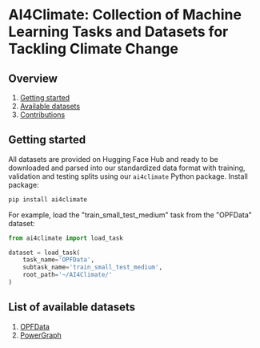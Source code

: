 # AI4Climate: Collection of Machine Learning Tasks and Datasets for Tackling Climate Change

## Overview

1. [Getting started](#getting-started)
2. [Available datasets](#list-of-available-datasets)
3. [Contributions](docs/contributions.md)


## Getting started

All datasets are provided on Hugging Face Hub and ready to be downloaded and 
parsed into our standardized data format with training, validation and testing 
splits using our `ai4climate` Python package. Install package:

```bash
pip install ai4climate
```

For example, load the "train_small_test_medium" task from the "OPFData" dataset:
```Python
from ai4climate import load_task

dataset = load_task(
    task_name='OPFData', 
    subtask_name='train_small_test_medium',
    root_path='~/AI4Climate/'
)
```

## List of available datasets

1. [OPFData](docs/opfdata.md)
2. [PowerGraph](docs/powergraph.md)
